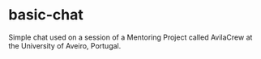 # basic-chat
Simple chat used on a session of a Mentoring Project called AvilaCrew at the University of Aveiro, Portugal.
